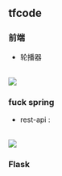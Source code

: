 ## tfcode### 前端+ 轮播器<br><img src="http://7vzrt9.com1.z0.glb.clouddn.com/Animation.gif">### fuck spring+ rest-api : <br><img src="http://7vzrt9.com1.z0.glb.clouddn.com/json.png">### Flask